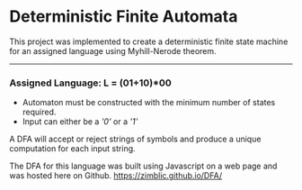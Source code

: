 # Deterministic Finite Automata
This project was implemented to create a deterministic finite state machine for an assigned language using Myhill-Nerode theorem.

---

### Assigned Language: L = (01+10)*00
- Automaton must be constructed with the minimum number of states required.
- Input can either be a *'0'* or a *'1'*

A DFA will accept or reject strings of symbols and produce a unique computation for each input string.

The DFA for this language was built using Javascript on a web page and was hosted here on Github. 
https://zimblic.github.io/DFA/

